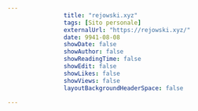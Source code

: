 ---
                title: "rejowski.xyz"
                tags: [Sito personale]
                externalUrl: "https://rejowski.xyz/"
                date: 9941-08-08
                showDate: false
                showAuthor: false
                showReadingTime: false
                showEdit: false
                showLikes: false
                showViews: false
                layoutBackgroundHeaderSpace: false
                ---

